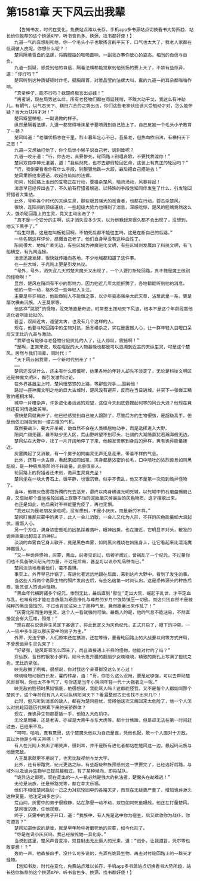 # 第1581章 天下风云出我辈
        【告知书友，时代在变化，免费站点难以长存，手机app多书源站点切换看书大势所趋，站长给你推荐的这个换源APP，听书音色多、换源、找书都好使！】
       九道一气的真想削死他，你一个毛头小子也敢扬言削平天下，口气也太大了，我老人家都在低调做人皮呢，你想什么呢？！
       楚风隔着雪白的法螺，将胸膛拍的啪啪直响，一副我办事你放心的姿态，相当的自信与自负。
       九道一狐疑，感受到他的自信，隔着法螺都能觉察到他张扬的要上天了，不禁有些惊异，道：“你行吗？”
       楚风听到这种质疑顿时炸毛，挺胸昂首，对着晶莹的法螺大叫，震的九道一的耳朵都嗡嗡作响。
       “真帝种子，能不行吗？我楚终极言出必践！”
       “再者说，现在局势这么烂，所有老怪物们都在苟延残喘，不敢大动干戈，我这么有冲劲儿，有朝气，以气吞天下、横扫六合的之势出击，你们这些老家伙应该大受触动才对，怎么能怀疑？当大力扶持才对！”
       楚风噼里啪啦，一副说教的样子。
       纵然是隔着法螺，九道一都觉得唾沫星子要喷溅到自己脸上了，自己反被一个毛头小子教育了一顿？
       楚风叫道：“老骥伏枥志在千里，烈士暮年壮心不已，吾虽老，但热血依旧沸，有横扫天下之志！”
       九道一又想抽打他了，你个后世小崽子说自己老，讽刺谁呢？
       九道一咬牙道：“行，你去吧，真要惨死，轮回路上别唱哀歌，不要找我渡你！”
       楚风双目中神光湛湛，道：“我纵然死，也不去那假轮回乞命，这世上有真正的轮回吗？”
       “行，我倒要看看你有什么手段，别狠狠地跌一大跤，最后把自己搭进去！”
       楚风果断结束通话，收起白灿灿的法螺。
       阳间，轮回路上走出的生物正在行动，要猎杀楚风，暗流涌动，风暴将起！
       消息早已经传出去了，不久前有狩猎者脱逃，以特殊的手段告知同伴发生了什么，引发轮回狩猎者大集结。
       此外，号称各个时代的天纵生灵，那些极其强大的觅食者，也都在行动，要击杀楚风。
       很快，连阳间的顶级道统，一些超级大势力也得到了消息，深感吃惊，楚风的胆魄竟然这么大，强杀轮回路上的生灵，竟又主动出击了？
       “真不是一个安分的主啊，这才消失没多少天，以为他躲起来很久都不会出现了，没想到，他又下黑手了。”
       “后生可畏，这是在叫板轮回啊，不怕死后都不能往生吗，这是在断自己的后路。”
       一些名宿这样评价，感慨自己老了，他们自身早没有这种血性了。
       阳间很大，地域广袤无边，有些区域为神魔进化文明，有些区域则发展出了科技文明，有飞船横空，有光网连接。
       消息迅速发酵，很快就传播向各地，不少地域都知道了这件事。
       在一些大域，于光网上更是引发热议。
       “号外，号外，消失没几天的楚大魔头又出现了，一个人要打断轮回路，真不愧是魔王级别的怪物啊！”
       显然，楚风在阳间有不小的影响力，因为他近几年太能折腾了，各地都能听到他的消息。
       他的一举一动，格外受一些年轻人关注。
       主要是年岁相近，他能做别人不能做之事，以少年姿态强杀太武天尊，沾惹武皇一系，更是屡次横击沅族、人王莫家等。
       他这样“跳脱”的怪物，没死简直是奇迹，时常惹出搅动天下风波，根本不是这个年龄段其他进化者所能比拟的。
       甚至，观阅近古，遥望太古，也没有几个这样的人。
       现在，他要与轮回路中的生物对抗，扬言横杀之，实在是震撼人心，让一群年轻人目瞪口呆后又无比的亢奋与激动。
       “我辈也有能够与老怪物分庭抗礼的人了，让人惊叹，震撼啊！”
       “是啊，正常来说，现在崛起的大人物最晚也都是可以追溯到近古的天纵生灵，可是这个楚风，居然与我们同辈，同时代！”
       “天下风云出我辈，一个新时代到来了！”
       ……
       楚风还没说什么，还未有什么感慨呢，结果各地的年轻人却先不淡定了，无论是科技文明区还是神魔文明区，都引发激烈讨论。
       在外界甚嚣尘上时，楚风慢悠悠的上路，等那些对手……围剿他！
       路过一座神魔文明之地的巨大古城时，楚风没有避开，反而在当日进城，并买下一张做工精致的梧桐木琴。
       城中一片嘈杂声，许多进化者远远的观望，这位今天到底要搅起何等的风云大浪？他现在竟然还有闲情逸致买琴。
       很快楚风就离开了，他已经感觉到自己被人跟踪了，尽管后方的生物很强，是超级高手，但是他依旧捕捉到到一缕古怪的气机。
       既然要战斗，要大开杀戒，他自然不会在人类栖居地动手，而是选择进入大野。
       阳间广阔无疆，最不缺少无人区，荒山野岭望不到尽头，壮阔的大湖简直犹若瀚海般无边。
       楚风站在大野中，找了一片开阔地停了下来，他越发觉察到身后的异样，竟有诡异能量接近。
       灰雾腾起了又消散，有一个男子如同幽灵无声无息走来，带着不祥的气息。
       此外，还有一头古兽，看起来如同凶犼，浑身都是浓密的长毛，口中喷吐的浓烈兽息如同黑焰般，是一种极高等阶的不祥能量，此兽很瘆人。
       轮回路上的狩猎者还未到，诡异生灵竟先至！
       楚风坐在一块大青石上，很平静，也很沉稳，似乎不慌乱，他又不是第一次见到诡异怪物了。
       当年，他被灰色雾霭折腾的死去活来，最终以肉身横渡光明死城，以死城中的石磨盘碾磨己身，又借助那个盘坐在轮回路上寂静不动的泥胎磨灭掉最后的灰色物质，这才摆脱出来。
       也正是如此，他后来对不祥能量免疫了，再也无惧。
       “我还以为是老朋友亲临呢，没有想到，不是小灰灰，而是新的不祥。”
       楚风盯着那灰雾中的男子，此人一会儿消散，一会儿又化为人形，不祥的灰色能量如大浪起伏，震慑人心。
       另一个方位，满身浓密兽毛的凶犼踩着落叶，眼神凶戾，也在接近，它明显不对头，散发的诡异能量远超真正的神犼。
       淡淡的血雾自它身上散开，竟是黑色血雾，如同黑火缠绕在凶犼身上，让它看起来比混沌魔神都慑人。
       “又一种诡异怪物，灰雾，黑血，前者见识过，后者听闻过，曾祸乱了一个纪元，不过量你们也不具备破灭纪元的力量，不过是后裔，甚至可以说杂乱品种而已。”
       楚风淡淡地看着他们，毫不畏惧。
       事实上，外界早已炸锅了，有进化者远远地跟在后面，来到这片大野中，看到了发生的事。
       当这些人将两个诡异生物的照片发出去后，有些名宿第一时间认出，这是恐怖源头的种族后裔，极其骇人的诡异怪物。
       “黑血年代横跨诸多个纪元，惨烈无比，最后直到‘那位’走出大荒，崛起于乱世，才平定血与乱，也唯有他才能在各族最为艰苦挣扎与难熬的岁月中强势镇压一切敌。而这只犼自然不是被纯粹的黑血侵蚀的，不过也肯定沾染上了那种气息，竟然跟着出来作乱了！”
       “灰雾化形而生的生灵，这个人一看就强的可怕，最慑人的是，他的气息不能沾染，不然直接就会有大厄难，殒落！”
       “现在都在说诡异生灵定下基调了，将此世定义为灰色纪元，正式开启了，眼下的冲突，一人一犼中多半是以那灰雾中的男子为主。”
       外界，无法宁静，人们原本还在猜测，还在等待，要看轮回路上的大战要以何等方式开局，不曾想诡异生灵先来了！
       “好紧张，楚风哥哥怎么回来了，而且直接遇上不祥的怪物，他能对付的了吗？”
       亚仙族，昔日的银发小萝莉，如今长发齐腰的靓丽少女映晓晓，精致的面孔上写满了担忧之色，无比的紧张。
       映无敌撇了咧嘴，很想说，你对我这个亲哥都没这么关心过！
       映晓晓甩动银白长发，霍的转身，道：“哥，你怎么这么没用，要是足够强，可以去帮助楚风哥哥啊，你也太不争气了，亏你还是当年小阴间年轻一代十大强者之一呢。”
       映无敌的脸顿时黑如锅底，他很想说，我能骂人吗？这都能怪我，又不是每个人都如同那个楚疯子，这个年龄段有几人可以纵横阳间天下？看遍整部古史也找不出来几个！
       此时，但凡听到消息的故人，都在为楚风担忧，觉得他这次又跑回来太危险了，他一个人怎么对抗轮回路历代积累下来的天骄群体？
       现在，连诡异生物都要插一手，他陷入大危机中。
       无论是周曦，还是老古，亦或是大黑牛与东大虎等，都十分焦躁，但是却无法在第一时间赶过去，已经来不及。
       “呵呵，哈哈，真有意思，这个楚魔头他以为自己是谁，凭他也配，敢一个人面对十方敌，真以为他是少年天帝啊！？”
       有人在光网上发出了嘲笑声，很刺耳，并不是所有进化者都站在楚风这一边，最起码沅族与他是死敌。
       人王莫家就更不用说了，也无比敌视他与龙大宇。
       此外，还有带路党，纪元更迭之际，有些超级种族预感到这一世要完了，已经选好后路，与域外以及诡异生物早已提前接触过，有了某种倾向，即将站队。
       “诡异沾之即死，现在走出的一人一犼必然是强大的执法者，楚魔头在劫难逃！”
       无论是沅族，还是带路党等，都在幸灾乐祸。
       他们不相信楚风能以一己之力对抗轮回中的各路天才，而现在无疑更严重了，增加诡异源头这种变量，他注定凶多吉少。
       荒山间，灰雾中的男子很寂静，站在那里一动不动，双目如同死鱼眼般，他正在打量楚风。
       楚风很沉稳，任他观察。
       终于，灰雾中的男子开口，道：“我族中，有人先是选中你为宿主，后又欲收你为战仆，你可遵旨？”
       楚风知道他说的是谁，就是早年险些折磨死他的灰雾，如今化形了。
       “你是在说小灰灰吗，我已经按死她一具化身。”
       当说到这里，楚风声音变冷，双目射出无比慑人的光束，道：“战仆，让我遵旨，凭尔等也敢妄想！？”
       轰的一声，他直接出手，没什么可多说的，先弄死诡异生物，再去对付轮回路上的一群天才怪物。
       【告知书友，时代在变化，免费站点难以长存，手机app多书源站点切换看书大势所趋，站长给你推荐的这个换源APP，听书音色多、换源、找书都好使！】